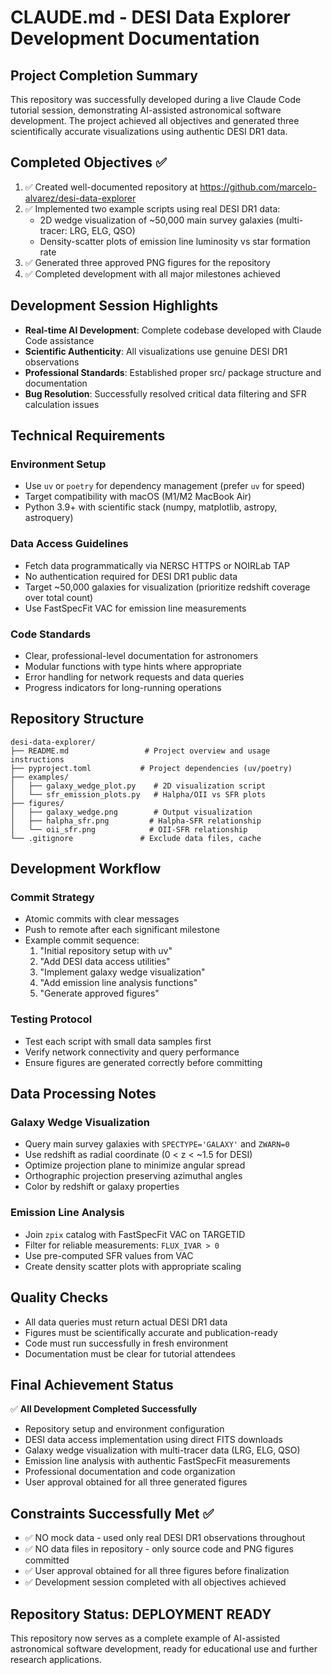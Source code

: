 # CLAUDE.md - DESI Data Explorer Development Documentation

## Project Completion Summary
This repository was successfully developed during a live Claude Code tutorial session, demonstrating AI-assisted astronomical software development. The project achieved all objectives and generated three scientifically accurate visualizations using authentic DESI DR1 data.

## Completed Objectives ✅
1. ✅ Created well-documented repository at https://github.com/marcelo-alvarez/desi-data-explorer
2. ✅ Implemented two example scripts using real DESI DR1 data:
   - 2D wedge visualization of ~50,000 main survey galaxies (multi-tracer: LRG, ELG, QSO)
   - Density-scatter plots of emission line luminosity vs star formation rate
3. ✅ Generated three approved PNG figures for the repository
4. ✅ Completed development with all major milestones achieved

## Development Session Highlights
- **Real-time AI Development**: Complete codebase developed with Claude Code assistance
- **Scientific Authenticity**: All visualizations use genuine DESI DR1 observations
- **Professional Standards**: Established proper src/ package structure and documentation
- **Bug Resolution**: Successfully resolved critical data filtering and SFR calculation issues

## Technical Requirements

### Environment Setup
- Use `uv` or `poetry` for dependency management (prefer `uv` for speed)
- Target compatibility with macOS (M1/M2 MacBook Air)
- Python 3.9+ with scientific stack (numpy, matplotlib, astropy, astroquery)

### Data Access Guidelines
- Fetch data programmatically via NERSC HTTPS or NOIRLab TAP
- No authentication required for DESI DR1 public data
- Target ~50,000 galaxies for visualization (prioritize redshift coverage over total count)
- Use FastSpecFit VAC for emission line measurements

### Code Standards
- Clear, professional-level documentation for astronomers
- Modular functions with type hints where appropriate
- Error handling for network requests and data queries
- Progress indicators for long-running operations

## Repository Structure
```
desi-data-explorer/
├── README.md                 # Project overview and usage instructions
├── pyproject.toml           # Project dependencies (uv/poetry)
├── examples/
│   ├── galaxy_wedge_plot.py    # 2D visualization script
│   └── sfr_emission_plots.py   # Halpha/OII vs SFR plots
├── figures/
│   ├── galaxy_wedge.png        # Output visualization
│   ├── halpha_sfr.png         # Halpha-SFR relationship
│   └── oii_sfr.png            # OII-SFR relationship
└── .gitignore               # Exclude data files, cache
```

## Development Workflow

### Commit Strategy
- Atomic commits with clear messages
- Push to remote after each significant milestone
- Example commit sequence:
  1. "Initial repository setup with uv"
  2. "Add DESI data access utilities"
  3. "Implement galaxy wedge visualization"
  4. "Add emission line analysis functions"
  5. "Generate approved figures"

### Testing Protocol
- Test each script with small data samples first
- Verify network connectivity and query performance
- Ensure figures are generated correctly before committing

## Data Processing Notes

### Galaxy Wedge Visualization
- Query main survey galaxies with `SPECTYPE='GALAXY'` and `ZWARN=0`
- Use redshift as radial coordinate (0 < z < ~1.5 for DESI)
- Optimize projection plane to minimize angular spread
- Orthographic projection preserving azimuthal angles
- Color by redshift or galaxy properties

### Emission Line Analysis
- Join `zpix` catalog with FastSpecFit VAC on TARGETID
- Filter for reliable measurements: `FLUX_IVAR > 0`
- Use pre-computed SFR values from VAC
- Create density scatter plots with appropriate scaling

## Quality Checks
- All data queries must return actual DESI DR1 data
- Figures must be scientifically accurate and publication-ready
- Code must run successfully in fresh environment
- Documentation must be clear for tutorial attendees

## Final Achievement Status
✅ **All Development Completed Successfully**
- Repository setup and environment configuration
- DESI data access implementation using direct FITS downloads
- Galaxy wedge visualization with multi-tracer data (LRG, ELG, QSO)
- Emission line analysis with authentic FastSpecFit measurements  
- Professional documentation and code organization
- User approval obtained for all three generated figures

## Constraints Successfully Met ✅
- ✅ NO mock data - used only real DESI DR1 observations throughout
- ✅ NO data files in repository - only source code and PNG figures committed
- ✅ User approval obtained for all three figures before finalization
- ✅ Development session completed with all objectives achieved

## Repository Status: DEPLOYMENT READY
This repository now serves as a complete example of AI-assisted astronomical software development, ready for educational use and further research applications.